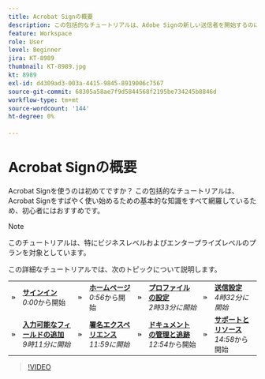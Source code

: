 ```yaml
---
title: Acrobat Signの概要
description: この包括的なチュートリアルは、Adobe Signの新しい送信者を開始するのに最適な場所です
feature: Workspace
role: User
level: Beginner
jira: KT-8989
thumbnail: KT-8989.jpg
kt: 8989
exl-id: d4309ad3-003a-4415-9845-8919006c7567
source-git-commit: 68305a58ae7f9d5844568f2195be734245b8846d
workflow-type: tm+mt
source-wordcount: '144'
ht-degree: 0%

---
```


# Acrobat Signの概要

Acrobat Signを使うのは初めてですか？ この包括的なチュートリアルは、Acrobat Signをすばやく使い始めるための基本的な知識をすべて網羅しているため、初心者にはおすすめです。

>[!NOTE]
>
>このチュートリアルは、特にビジネスレベルおよびエンタープライズレベルのプランを対象としています。

この詳細なチュートリアルでは、次のトピックについて説明します。

<table style="table-layout:auto">
<tr>
  <td>
    <a href="https://video.tv.adobe.com/v/3454384?quality=12&learn=on&hidetitle=true&captions=jpn">
      <img alt="画像を早送り" src="../assets/Stepforward_18.png" />
    </a>
  </td>
  <td>
     <a href="https://video.tv.adobe.com/v/3454384?quality=12&learn=on&hidetitle=true&captions=jpn"><strong>サインイン</strong></a>
         <br>
        <em>0:00</em>から開始
    </td>
     <td>
    <a href="https://video.tv.adobe.com/v/3454384?quality=12&learn=on&hidetitle=true&t=56&captions=jpn">
      <img alt="画像を早送り" src="../assets/Stepforward_18.png" />
    </a>
  </td>
  <td>
     <a href="https://video.tv.adobe.com/v/3454384?quality=12&learn=on&hidetitle=true&t=56&captions=jpn"><strong>ホームページ</strong></a>
         <br>
        <em>0:56</em>から開始
    </td>
    <td>
    <a href="https://video.tv.adobe.com/v/3454384?quality=12&learn=on&hidetitle=true&t=153&captions=jpn">
      <img alt="画像を早送り" src="../assets/Stepforward_18.png" />
    </a>
  </td>
  <td>
     <a href="https://video.tv.adobe.com/v/3454384/?quality=12&learn=on&hidetitle=true&t=153&captions=jpn"><strong>プロファイルの設定</strong></a>
        <br>
        <em>2時33分に開始</em>
    </td>
    <td>
    <a href="https://video.tv.adobe.com/v/3454384?quality=12&learn=on&hidetitle=true&t=272&captions=jpn">
      <img alt="画像を早送り" src="../assets/Stepforward_18.png" />
    </a>
  </td>
  <td>
     <a href="https://video.tv.adobe.com/v/3454384?quality=12&learn=on&hidetitle=true&t=272&captions=jpn"><strong>送信設定</strong></a>
        <br>
        <em>4時32分に開始</em>
    </td>
  </tr>
  <tr>
    <td>
    <a href="https://video.tv.adobe.com/v/3454384?quality=12&learn=on&hidetitle=true&t=551&captions=jpn">
      <img alt="画像を早送り" src="../assets/Stepforward_18.png" />
    </a>
  </td>
  <td>
     <a href="https://video.tv.adobe.com/v/3454384?quality=12&learn=on&hidetitle=true&t=551&captions=jpn"><strong>入力可能なフィールドの追加</strong></a>
         <br>
        <em>9時11分に開始</em>
    </td>
    <td>
    <a href="https://video.tv.adobe.com/v/3454384?quality=12&learn=on&hidetitle=true&t=719&captions=jpn">
      <img alt="画像を早送り" src="../assets/Stepforward_18.png" />
    </a>
  </td>
  <td>
     <a href="https://video.tv.adobe.com/v/3454384?quality=12&learn=on&hidetitle=true&t=719&captions=jpn"><strong>署名エクスペリエンス</strong></a>
        <br>
        <em>11:59に開始</em>
    </td>
    <td>
    <a href="https://video.tv.adobe.com/v/3454384?quality=12&learn=on&hidetitle=true&t=774&captions=jpn">
      <img alt="画像を早送り" src="../assets/Stepforward_18.png" />
    </a>
  </td>
  <td>
     <a href="https://video.tv.adobe.com/v/3454384?quality=12&learn=on&hidetitle=true&t=774&captions=jpn"><strong>ドキュメントの管理と追跡</strong></a>
        <br>
        <em>12:54</em>から開始
    </td>
    <td>
    <a href="https://video.tv.adobe.com/v/3454384?quality=12&learn=on&hidetitle=true&t=898&captions=jpn">
      <img alt="画像を早送り" src="../assets/Stepforward_18.png" />
    </a>
  </td>
  <td>
     <a href="https://video.tv.adobe.com/v/3454384/?quality=12&learn=on&hidetitle=true&t=898&captions=jpn"><strong>サポートとリソース</strong></a>
        <br>
        <em>14:58</em>から開始
    </td>
  </tr>
  </table>

>[!VIDEO](https://video.tv.adobe.com/v/3454384?quality=12&learn=on&hidetitle=true&captions=jpn)
